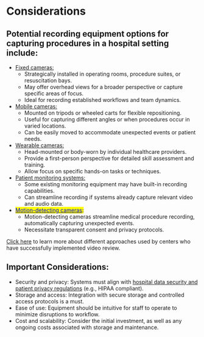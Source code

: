 # Considerations

## Potential recording equipment options for capturing procedures in a hospital setting include:

* [Fixed cameras:](../../../../level-2-in-action/3.-equipment/3.1-any-device/fixed-cameras.md)
  * Strategically installed in operating rooms, procedure suites, or resuscitation bays.
  * May offer overhead views for a broader perspective or capture specific areas of focus.
  * Ideal for recording established workflows and team dynamics.
* [Mobile cameras:](../../../../level-2-in-action/3.-equipment/3.1-any-device/mobile-cameras.md)
  * Mounted on tripods or wheeled carts for flexible repositioning.
  * Useful for capturing different angles or when procedures occur in varied locations.
  * Can be easily moved to accommodate unexpected events or patient needs.
* [Wearable cameras:](../../../../level-2-in-action/3.-equipment/3.1-any-device/wearable-cameras.md)
  * Head-mounted or body-worn by individual healthcare providers.
  * Provide a first-person perspective for detailed skill assessment and training.
  * Allow focus on specific hands-on tasks or techniques.
* [Patient monitoring systems:](../../../../level-2-in-action/3.-equipment/3.1-any-device/patient-monitoring-systems.md)
  * Some existing monitoring equipment may have built-in recording capabilities.
  * Can streamline recording if systems already capture relevant video and audio data.
* [<mark style="color:blue;">Motion-detecting cameras</mark>](../../../../level-2-in-action/3.-equipment/3.1-any-device/motion-detecting-cameras.md)<mark style="color:blue;">:</mark>&#x20;
  * Motion-detecting cameras streamline medical procedure recording, automatically capturing unexpected events.
  * Necessitate transparent consent and privacy protocols.

[Click here](../../1.9-learning-from-success-stories.md) to learn more about different approaches used by centers who have successfully implemented video review.

## Important Considerations:

* Security and privacy: Systems must align with [hospital data security and patient privacy regulations](../safe/check-for-institutional-rules.md) (e.g., HIPAA compliant).
* Storage and access: Integration with secure storage and controlled access protocols is a must.
* Ease of use: Equipment should be intuitive for staff to operate to minimize disruptions to workflow.
* Cost and scalability: Consider the initial investment, as well as any ongoing costs associated with storage and maintenance.
